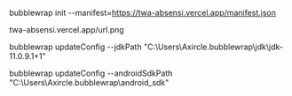 bubblewrap init --manifest=https://twa-absensi.vercel.app/manifest.json

twa-absensi.vercel.app/url.png

bubblewrap updateConfig --jdkPath "C:\Users\Axircle\.bubblewrap\jdk\jdk-11.0.9.1+1"

bubblewrap updateConfig --androidSdkPath "C:\Users\Axircle\.bubblewrap\android_sdk"